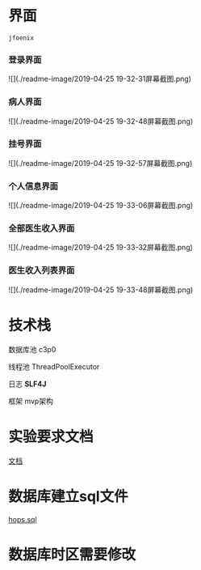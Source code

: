 # 界面

`jfoenix`



### 登录界面

![](./readme-image/2019-04-25 19-32-31屏幕截图.png)



### 病人界面



![](./readme-image/2019-04-25 19-32-48屏幕截图.png)



### 挂号界面



![](./readme-image/2019-04-25 19-32-57屏幕截图.png)



### 个人信息界面



![](./readme-image/2019-04-25 19-33-06屏幕截图.png)





### 全部医生收入界面



![](./readme-image/2019-04-25 19-33-32屏幕截图.png)



### 医生收入列表界面

![](./readme-image/2019-04-25 19-33-48屏幕截图.png)



# 技术栈

数据库池 c3p0 

线程池 ThreadPoolExecutor 

日志 **SLF4J**

框架  mvp架构



# 实验要求文档

[文档]()

# 数据库建立sql文件

[hops.sql](./hosp.sql)



# 数据库时区需要修改